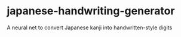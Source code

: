 # japanese-handwriting-generator
A neural net to convert Japanese kanji into handwritten-style digits
